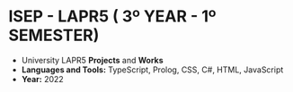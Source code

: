 # ISEP - LAPR5 ( 3º YEAR - 1º SEMESTER)
* University LAPR5 **Projects** and **Works**
* **Languages and Tools:** TypeScript, Prolog, CSS, C#, HTML, JavaScript
* **Year:** 2022
